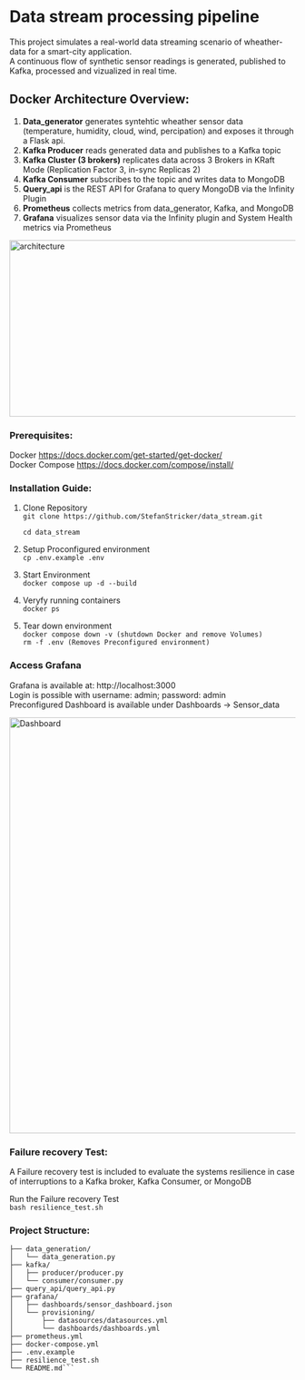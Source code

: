 # Data stream processing pipeline

This project simulates a real-world data streaming scenario of wheather-data for a smart-city application. <br />
A continuous flow of synthetic sensor readings is generated, published to Kafka, processed and vizualized in real time.


## Docker Architecture Overview:

1. **Data_generator** generates syntehtic wheather sensor data (temperature, humidity, cloud, wind, percipation) and exposes it through a Flask api. <br />
2. **Kafka Producer** reads generated data and publishes to a Kafka topic <br />
3. **Kafka Cluster (3 brokers)** replicates data across 3 Brokers in KRaft Mode (Replication Factor 3, in-sync Replicas 2) <br />
4. **Kafka Consumer** subscribes to the topic and writes data to MongoDB <br />
5. **Query_api** is the REST API for Grafana to query MongoDB via the Infinity Plugin <br />
6. **Prometheus** collects metrics from data_generator, Kafka, and MongoDB <br />
7. **Grafana** visualizes sensor data via the Infinity plugin and System Health metrics via Prometheus <br />

<img width="921" height="311" alt="architecture" src="https://github.com/user-attachments/assets/ae5f6d54-e8a7-4e46-a7e9-6fbaa4eabd2e" />


### Prerequisites:
Docker https://docs.docker.com/get-started/get-docker/ <br />
Docker Compose https://docs.docker.com/compose/install/

### Installation Guide:

1. Clone Repository <br />
```git clone https://github.com/StefanStricker/data_stream.git```

    ```cd data_stream```

2. Setup Proconfigured environment <br />
```cp .env.example .env```

3. Start Environment <br />
```docker compose up -d --build```

4. Veryfy running containers <br />
```docker ps```

5. Tear down environment  <br />
```docker compose down -v (shutdown Docker and remove Volumes)```<br />
```rm -f .env (Removes Preconfigured environment)```

### Access Grafana 

Grafana is available at: http://localhost:3000 <br />
Login is possible with username: admin; password: admin <br />
Preconfigured Dashboard is available under Dashboards -> Sensor_data <br />

<img width="1580" height="733" alt="Dashboard" src="https://github.com/user-attachments/assets/049f3375-a643-41cf-b176-5cf1e9fa1518" />

### Failure recovery Test:

A Failure recovery test is included to evaluate the systems resilience in case of interruptions to a Kafka broker, Kafka Consumer, or MongoDB 

Run the Failure recovery Test <br />
```bash resilience_test.sh```


### Project Structure:

 
```data-stream/
├── data_generation/        
│   └── data_generation.py
├── kafka/
│   ├── producer/producer.py
│   └── consumer/consumer.py
├── query_api/query_api.py 
├── grafana/
│   ├── dashboards/sensor_dashboard.json
│   └── provisioning/
│       ├── datasources/datasources.yml
│       └── dashboards/dashboards.yml
├── prometheus.yml
├── docker-compose.yml
├── .env.example
├── resilience_test.sh     
└── README.md```
